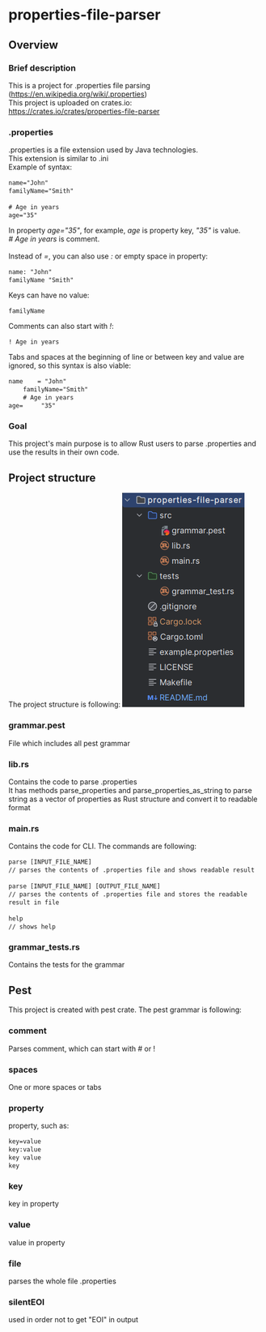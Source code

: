 # properties-file-parser
## Overview
### Brief description
This is a project for .properties file parsing (https://en.wikipedia.org/wiki/.properties)
\
This project is uploaded on crates.io:\
https://crates.io/crates/properties-file-parser
### .properties
.properties is a file extension used by Java technologies.\
This extension is similar to .ini\
Example of syntax:

```
name="John"
familyName="Smith"

# Age in years
age="35"
```
In property *age="35"*, for example, *age* is property key, *"35"* is value.\
*# Age in years* is comment. \
\
Instead of *=*, you can also use *:* or empty space in property:
```
name: "John"
familyName "Smith"
```
Keys can have no value: 
```
familyName
```
Comments can also start with *!*:
```
! Age in years
```
Tabs and spaces at the beginning of line or between
key and value are ignored, so this syntax is also viable:
```
name    = "John"
    familyName="Smith"
    # Age in years
age=     "35"
```
### Goal
This project's main purpose is to allow Rust users to parse 
.properties and use the results in their own code.
## Project structure
The project structure is following:
![img.png](img.png)
### grammar.pest
File which includes all pest grammar
### lib.rs
Contains the code to parse .properties \
It has methods parse_properties and parse_properties_as_string to parse 
string as a vector of properties as Rust structure and convert it to readable format
### main.rs
Contains the code for CLI. The commands are following:
```
parse [INPUT_FILE_NAME]
// parses the contents of .properties file and shows readable result

parse [INPUT_FILE_NAME] [OUTPUT_FILE_NAME]
// parses the contents of .properties file and stores the readable result in file

help
// shows help
```
### grammar_tests.rs
Contains the tests for the grammar
## Pest
This project is created with pest crate.
The pest grammar is following:
### comment
Parses comment, which can start with # or ! 
### spaces
One or more spaces or tabs
### property
property, such as:
```
key=value
key:value
key value
key
```
### key
key in property
### value
value in property
### file
parses the whole file .properties
### silentEOI
used in order not to get "EOI" in output